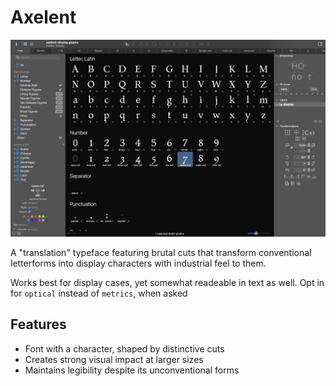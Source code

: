 # Axelent

![Axelent Sample](axelent-hello.jpg)

A "translation" typeface featuring brutal cuts that transform conventional letterforms into display characters with industrial feel to them.

Works best for display cases, yet somewhat readeable in text as well. Opt in for `optical` instead of `metrics`, when asked 

## Features

- Font with a character, shaped by distinctive cuts
- Creates strong visual impact at larger sizes
- Maintains legibility despite its unconventional forms

